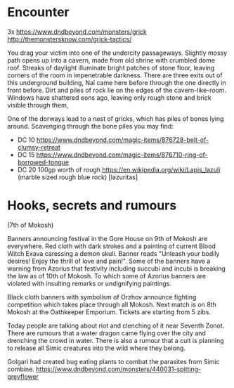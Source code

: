 # Encounter

3x https://www.dndbeyond.com/monsters/grick
http://themonstersknow.com/grick-tactics/

You drag your victim into one of the undercity passageways. Slightly mossy path
opens up into a cavern, made from old shrine with crumbled dome roof. Streaks
of daylight illuminate bright patches of stone floor, leaving corners of the
room in impenetrable darkness. There are three exits out of this underground
building, Nai came here before through the one directly in front before. Dirt
and piles of rock lie on the edges of the cavern-like-room. Windows have
shattered eons ago, leaving only rough stone and brick visible through them,

One of the dorways lead to a nest of gricks, which has piles of bones lying
around. Scavenging through the bone piles you may find:
 - DC 10 https://www.dndbeyond.com/magic-items/876728-belt-of-clumsy-retreat
 - DC 15 https://www.dndbeyond.com/magic-items/876710-ring-of-borrowed-tongue
 - DC 20 100gp worth of rough https://en.wikipedia.org/wiki/Lapis_lazuli
   (marble sized rough blue rock) [lazuritas]

# Hooks, secrets and rumours
 (7th of Mokosh)

Banners announcing festival in the Gore House on 9th of Mokosh are everywhere.
Red cloth with dark strokes and a painting of current Blood Witch Exava
caressing a demon skull. Banner reads "Unleash your bodily desires! Enjoy the
thrill of love and pain!". Some of the banners have a warning from Azorius that
festivity including succubi and incubi is breaking the law as of 10th of
Mokosh. To which some of Azorius banners are violated with insulting remarks or
undignifying paintings.

Black cloth banners with symbolism of Orzhov announce fighting competition
which takes place through all Mokosh. Next match is on 8th Mokosh at the
Oathkeeper Emporium. Tickets are starting from 5 zibs.

Today people are talking about riot and clenching of it near Seventh Zonot.
There are rumours that a water dragon came flying over the city and drenching
the crowd in water. There is also a rumour that a cult is planning to
release all Simic creatures into the wild where they belong.

Golgari had created bug eating plants to combat the parasites from Simic combine.
https://www.dndbeyond.com/monsters/440031-spitting-greyflower
